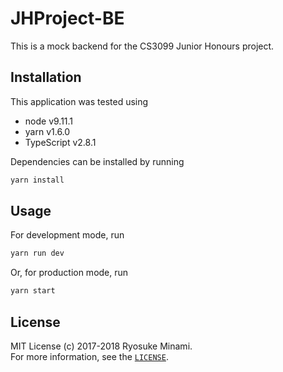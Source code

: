 # JHProject-BE

This is a mock backend for the CS3099 Junior Honours project.

## Installation

This application was tested using

- node v9.11.1
- yarn v1.6.0
- TypeScript v2.8.1

Dependencies can be installed by running

```sh
yarn install
```

## Usage

For development mode, run

```sh
yarn run dev
```

Or, for production mode, run

```sh
yarn start
```

## License

MIT License (c) 2017-2018 Ryosuke Minami. \
For more information, see the [`LICENSE`](./LICENSE).
